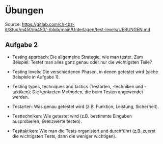 # Übungen
Source: https://gitlab.com/ch-tbz-it/Stud/m450/m450/-/blob/main/Unterlagen/test-levels/UEBUNGEN.md

## Aufgabe 2
- Testing approach: Die allgemeine Strategie, wie man testet. Zum Beispiel: Testet man alles ganz genau oder nur die wichtigsten Teile?

- Testing levels: Die verschiedenen Phasen, in denen getestet wird (siehe Beispiele in Aufgabe 1).

- Testing types, techniques and tactics (Testarten, -techniken und -taktiken): Die konkreten Methoden, die beim Testen angewendet werden.

- Testarten: Was genau getestet wird (z.B. Funktion, Leistung, Sicherheit).

- Testtechniken: Wie getestet wird (z.B. bestimmte Eingaben ausprobieren, Grenzwerte testen).

- Testtaktiken: Wie man die Tests organisiert und durchführt (z.B. zuerst die wichtigsten Tests, dann die weniger wichtigen).
